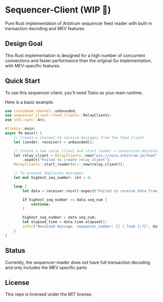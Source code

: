 # Sequencer-Client  (WIP 🚧)
Pure Rust implementation of Arbitrum sequencer feed reader with built-in transaction decoding and MEV features

## Design Goal
This Rust implementation is designed for a high number of concurrent connections and faster performance than the original Go implementation, with MEV-specific features.

## Quick Start
To use this sequencer-client, you'll need Tokio as your main runtime.

Here is a basic example.
```Rust
use crossbeam_channel::unbounded;
use sequencer_client::feed_clients::RelayClients;
use std::sync::Arc;

#[tokio::main]
async fn main() {
    // Create a channel to receive messages from the feed client
    let (sender, receiver) = unbounded();

    // Create a new relay client and start reader + connection maintainer
    let relay_client = RelayClients::new("wss://nova.arbitrum.io/feed", 42170, 2, 1, sender)
        .expect("Failed to create relay client");
    RelayClients::start_reader(Arc::new(relay_client));

    // To prevent duplicate messages
    let mut highest_seq_number: i64 = 0;

    loop {
        let data = receiver.recv().expect("Failed to receive data from feed client");

        if highest_seq_number >= data.seq_num {
            continue;
        }

        highest_seq_number = data.seq_num;
        let elapsed_time = data.time.elapsed();
        info!("Received message, sequencer_number: {} | Took {:?}", data.seq_num, elapsed_time);
    }
}

```

## Status
Currently, the sequencer-reader does not have full transaction decoding and only includes the MEV specific parts

## License
This repo is licensed under the MIT license.
